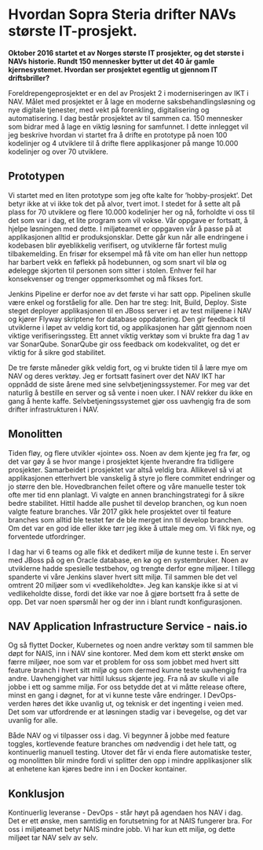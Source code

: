 # Hvordan Sopra Steria drifter NAVs største IT-prosjekt. 

**Oktober 2016 startet et av Norges største IT prosjekter, og det største i NAVs historie. Rundt 150 mennesker bytter ut det 40 år gamle kjernesystemet. Hvordan ser prosjektet egentlig ut gjennom IT driftsbriller?**

Foreldrepengeprosjektet er en del av Prosjekt 2 i moderniseringen av IKT i NAV. Målet med prosjektet er å lage en moderne saksbehandlingsløsning og nye digitale tjenester, med vekt på forenkling, digitalisering og automatisering. I dag består prosjektet av til sammen ca. 150 mennesker som bidrar med å lage en viktig løsning for samfunnet. I dette innlegget vil jeg beskrive hvordan vi startet fra å drifte en prototype på noen 100 kodelinjer og 4 utviklere til å drifte flere applikasjoner på mange 10.000 kodelinjer og over 70 utviklere.

## Prototypen

Vi startet med en liten prototype som jeg ofte kalte for ’hobby-prosjekt’. Det betyr ikke at vi ikke tok det på alvor, tvert imot. I stedet for å sette alt på plass for 70 utviklere og flere 10.000 kodelinjer her og nå, forholdte vi oss til det som var i dag, et lite program som vil vokse. Vår oppgave er fortsatt, å hjelpe løsningen med dette. I miljøteamet er oppgaven vår å passe på at applikasjonen alltid er produksjonsklar. Dette går kun når alle endringene i kodebasen blir øyeblikkelig verifisert, og utviklerne får fortest mulig tilbakemelding. En frisør for eksempel må få vite om han eller hun nettopp har barbert vekk en føflekk på hodebunnen, og som snart vil blø og ødelegge skjorten til personen som sitter i stolen. Enhver feil har konsekvenser og trenger oppmerksomhet og må fikses fort.

Jenkins Pipeline er derfor noe av det første vi har satt opp. Pipelinen skulle være enkel og forståelig for alle. Den har tre steg: Init, Build, Deploy. Siste steget deployer applikasjonen til en JBoss server i et av test miljøene i NAV og kjører Flyway skriptene for database oppdatering. Den gir feedback til utviklerne i løpet av veldig kort tid, og applikasjonen har gått gjennom noen viktige verifiseringssteg. Ett annet viktig verktøy som vi brukte fra dag 1 av var SonarQube. SonarQube gir oss feedback om kodekvalitet, og det er viktig for å sikre god stabilitet.

De tre første måneder gikk veldig fort, og vi brukte tiden til å lære mye om NAV og deres verktøy. Jeg er fortsatt fasinert over det NAV IKT har oppnådd de siste årene med sine selvbetjeningssystemer. For meg var det naturlig å bestille en server og så vente i noen uker. I NAV rekker du ikke en gang å hente kaffe. Selvbetjeningssystemet gjør oss uavhengig fra de som drifter infrastrukturen i NAV.

## Monolitten

Tiden fløy, og flere utvikler «jointe» oss. Noen av dem kjente jeg fra før, og det var gøy å se hvor mange i prosjektet kjente hverandre fra tidligere prosjekter. Samarbeidet i prosjektet var altså veldig bra. Allikevel så vi at applikasjonen etterhvert ble vanskelig å styre jo flere commitet endringer og jo større den ble. Hovedbranchen feilet oftere og våre manuelle tester tok ofte mer tid enn planlagt. Vi valgte en annen branchingstrategi for å sikre bedre stabilitet. Hittil hadde alle pushet til develop branchen, og kun noen valgte feature branches. Vår 2017 gikk hele prosjektet over til feature branches som alltid ble testet før de ble merget inn til develop branchen. Om det var en god ide eller ikke tørr jeg ikke å uttale meg om. Vi fikk nye, og forventede utfordringer.

I dag har vi 6 teams og alle fikk et dedikert miljø de kunne teste i. En server med JBoss på og en Oracle database, en kø og en systembruker. Noen av utviklerne hadde spesielle testbehov, og trengte derfor egne miljøer. I tillegg spanderte vi våre Jenkins slaver hvert sitt miljø. Til sammen ble det vel omtrent 20 miljøer som vi «vedlikeholdte». Jeg kan kanskje ikke si at vi vedlikeholdte disse, fordi det ikke var noe å gjøre bortsett fra å sette de opp. Det var noen spørsmål her og der inn i blant rundt konfigurasjonen.

## NAV Application Infrastructure Service - nais.io

Og så flyttet Docker, Kubernetes og noen andre verktøy som til sammen ble døpt for NAIS, inn i NAV sine kontorer. Med dem kom ett sterkt ønske om færre miljøer, noe som var et problem for oss som jobbet med hvert sitt feature branch i hvert sitt miljø og som dermed kunne teste uavhengig fra andre. Uavhengighet var hittil luksus skjønte jeg. Fra nå av skulle vi alle jobbe i ett og samme miljø. For oss betydde det at vi måtte release oftere, minst en gang i døgnet, for at vi kunne teste våre endringer. I DevOps-verden høres det ikke uvanlig ut, og teknisk er det ingenting i veien med. Det som var utfordrende er at løsningen stadig var i bevegelse, og det var uvanlig for alle. 

Både NAV og vi tilpasser oss i dag. Vi begynner å jobbe med feature toggles, kortlevende feature branches om nødvendig i det hele tatt, og kontinuerlig manuell testing. Utover det får vi enda flere automatiske tester, og monolitten blir mindre fordi vi splitter den opp i mindre applikasjoner slik at enhetene kan kjøres bedre inn i en Docker kontainer. 

## Konklusjon

Kontinuerlig leveranse - DevOps - står høyt på agendaen hos NAV i dag. Det er ett ønske, men samtidig en forutsetning for at NAIS fungerer bra. For oss i miljøteamet betyr NAIS mindre jobb. Vi har kun ett miljø, og dette miljøet tar NAV selv av selv.

